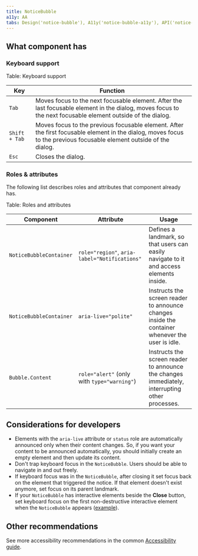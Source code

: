 ```yaml
---
title: NoticeBubble
a11y: AA
tabs: Design('notice-bubble'), A11y('notice-bubble-a11y'), API('notice-bubble-api'), Example('notice-bubble-code'), Changelog('notice-bubble-changelog')
---
```


## What component has

### Keyboard support

Table: Keyboard support

| Key           | Function                              |
| ------------- | ------------------------------------- |
| `Tab`         | Moves focus to the next focusable element. After the last focusable element in the dialog, moves focus to the next focusable element outside of the dialog. |
| `Shift + Tab` | Moves focus to the previous focusable element. After the first focusable element in the dialog, moves focus to the previous focusable element outside of the dialog. |
| `Esc`         | Closes the dialog. |

### Roles & attributes

The following list describes roles and attributes that component already has.

Table: Roles and attributes

| Component                 | Attribute                                     | Usage                                                                                                                                                                                                                               |
| ------------------------- | --------------------------------------------- | ----------------------------------------------------------------------------------------------------------------------------------------------------------------------------------------------------------------------------------- |
| `NoticeBubbleContainer`   | `role="region"`, `aria-label="Notifications"` | Defines a landmark, so that users can easily navigate to it and access elements inside. |
| `NoticeBubbleContainer`   | `aria-live="polite"`                          | Instructs the screen reader to announce changes inside the container whenever the user is idle. |
| `Bubble.Content`          | `role="alert"` (only with `type="warning"`)   | Instructs the screen reader to announce the changes immediately, interrupting other processes. |

## Considerations for developers

- Elements with the `aria-live` attribute or `status` role are automatically announced only when their content changes. So, if you want your content to be announced automatically, you should initially create an empty element and then update its content.
- Don't trap keyboard focus in the `NoticeBubble`. Users should be able to navigate in and out freely.
- If keyboard focus was in the `NoticeBubble`, after closing it set focus back on the element that triggered the notice. If that element doesn't exist anymore, set focus on its parent landmark.
- If your `NoticeBubble` has interactive elements beside the **Close** button, set keyboard focus on the first non-destructive interactive element when the `NoticeBubble` appears ([example](./notice-bubble-code#focus-management)).

## Other recommendations

See more accessibility recommendations in the common [Accessibility guide](/core-principles/a11y/a11y).
